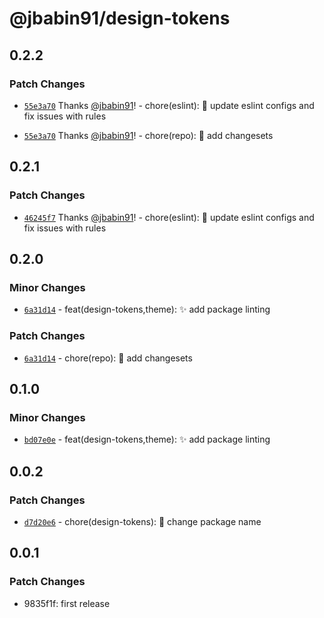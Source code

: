 # @jbabin91/design-tokens

## 0.2.2

### Patch Changes

- [`55e3a70`](https://github.com/jbabin91/turbo-odyssey/commit/55e3a70e750b12d15af75c259249642eeb8eb6eb) Thanks [@jbabin91](https://github.com/jbabin91)! - chore(eslint): :hammer: update eslint configs and fix issues with rules

- [`55e3a70`](https://github.com/jbabin91/turbo-odyssey/commit/55e3a70e750b12d15af75c259249642eeb8eb6eb) Thanks [@jbabin91](https://github.com/jbabin91)! - chore(repo): :hammer: add changesets

## 0.2.1

### Patch Changes

- [`46245f7`](https://github.com/jbabin91/turbo-odyssey/commit/46245f7c63e6d48ee88d2fdc4b38025ce3d09d6a) Thanks [@jbabin91](https://github.com/jbabin91)! - chore(eslint): :hammer: update eslint configs and fix issues with rules

## 0.2.0

### Minor Changes

- [`6a31d14`](https://github.com/jbabin91/turbo-odyssey/commit/6a31d1485010212cdd95a12add618f3e337ea3ab) - feat(design-tokens,theme): :sparkles: add package linting

### Patch Changes

- [`6a31d14`](https://github.com/jbabin91/turbo-odyssey/commit/6a31d1485010212cdd95a12add618f3e337ea3ab) - chore(repo): :hammer: add changesets

## 0.1.0

### Minor Changes

- [`bd07e0e`](https://github.com/jbabin91/turbo-odyssey/commit/bd07e0ed1edede1e3e4670d739e69ccf4f36f77f) - feat(design-tokens,theme): :sparkles: add package linting

## 0.0.2

### Patch Changes

- [`d7d20e6`](https://github.com/jbabin91/turbo-odyssey/commit/d7d20e6a2365be308807f66b7a580c6adf7631b8) - chore(design-tokens): :hammer: change package name

## 0.0.1

### Patch Changes

- 9835f1f: first release
